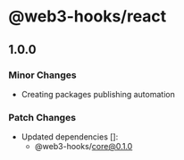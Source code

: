 # @web3-hooks/react

## 1.0.0

### Minor Changes

- Creating packages publishing automation

### Patch Changes

- Updated dependencies []:
  - @web3-hooks/core@0.1.0
